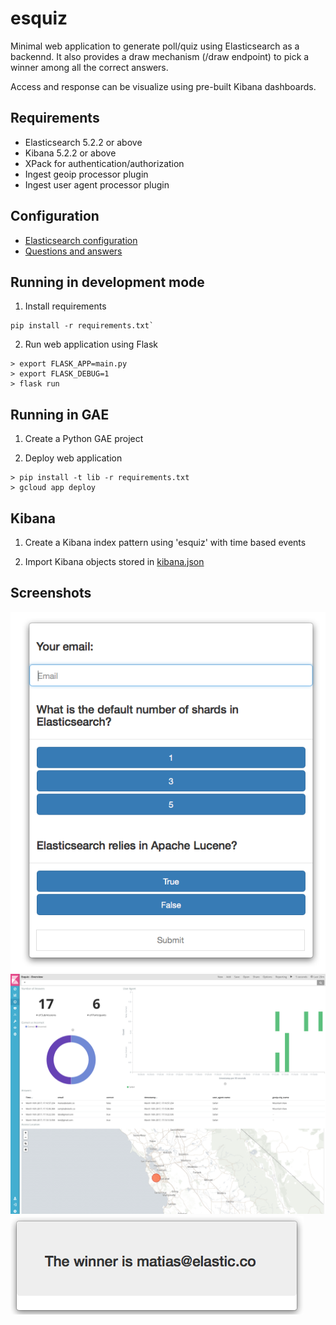 # esquiz

Minimal web application to generate poll/quiz using Elasticsearch as a backennd. It also provides a draw mechanism (/draw endpoint) to pick a winner among all the correct answers.

Access and response can be visualize using pre-built Kibana dashboards.


## Requirements

- Elasticsearch 5.2.2 or above
- Kibana 5.2.2 or above
- XPack for authentication/authorization
- Ingest geoip processor plugin
- Ingest user agent processor plugin

## Configuration

- [Elasticsearch configuration](https://github.com/mcascallares/esquiz/blob/master/main.py#L12)
- [Questions and answers](https://github.com/mcascallares/esquiz/blob/master/quiz.py)

## Running in development mode

1. Install requirements

```
pip install -r requirements.txt`
```

2. Run web application using Flask

```
> export FLASK_APP=main.py
> export FLASK_DEBUG=1
> flask run
```

## Running in GAE

1. Create a Python GAE project

2. Deploy web application

```
> pip install -t lib -r requirements.txt
> gcloud app deploy 
```


## Kibana

1. Create a Kibana index pattern using 'esquiz' with time based events

2. Import Kibana objects stored in [kibana.json](https://github.com/mcascallares/esquiz/blob/master/etc/kibana.json)


## Screenshots

![Screen01](https://github.com/mcascallares/esquiz/blob/master/screenshots/screen01.png)
![Screen02](https://github.com/mcascallares/esquiz/blob/master/screenshots/screen02.png)
![Screen03](https://github.com/mcascallares/esquiz/blob/master/screenshots/screen03.png)


